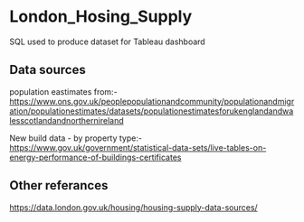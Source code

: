 # London_Hosing_Supply

SQL used to produce dataset for Tableau dashboard

## Data sources

population eastimates from:-
https://www.ons.gov.uk/peoplepopulationandcommunity/populationandmigration/populationestimates/datasets/populationestimatesforukenglandandwalesscotlandandnorthernireland

New build data - by property type:-
https://www.gov.uk/government/statistical-data-sets/live-tables-on-energy-performance-of-buildings-certificates

## Other referances

https://data.london.gov.uk/housing/housing-supply-data-sources/
